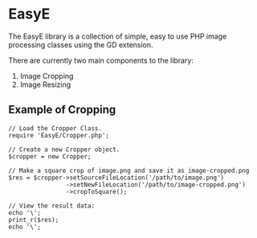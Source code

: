 EasyE
============

The EasyE library is a collection of simple, easy to use PHP image processing classes using the GD extension.

There are currently two main components to the library:

1.  Image Cropping
2.  Image Resizing

Example of Cropping
-------------------------
<pre><code>// Load the Cropper Class.
require 'EasyE/Cropper.php';

// Create a new Cropper object.
$cropper = new Cropper;

// Make a square crop of image.png and save it as image-cropped.png
$res = $cropper->setSourceFileLocation('/path/to/image.png')
                ->setNewFileLocation('/path/to/image-cropped.png')
                ->cropToSquare();  
                
// View the result data:
echo '\<pre\>';
print_r($res);
echo '\</pre\>';</code></pre>
